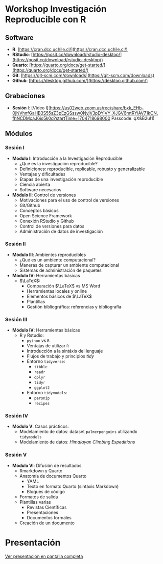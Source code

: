 # Workshop Investigación Reproducible con R
## Software 
- **R**: [https://cran.dcc.uchile.cl/](https://cran.dcc.uchile.cl/)
- **RStudio**: [https://posit.co/download/rstudio-desktop/](https://posit.co/download/rstudio-desktop/)
- **Quarto**: [https://quarto.org/docs/get-started/](https://quarto.org/docs/get-started/)
- **Git**: [https://git-scm.com/downloads](https://git-scm.com/downloads)
- **Github**: [https://desktop.github.com/](https://desktop.github.com/)

## Grabaciones
- **Sesión I**: [Video I](https://us02web.zoom.us/rec/share/bxk_EHb-0jNVhnfGaHB3S55sZ3pEzGSssw0NyjV3pDYiVY_XJGV6mtRYlAV71kCN.fhNCDMcaJ6io5k0d?startTime=1704718698000
Passcode: qX&B2u!1)
## Módulos
### Sesión I
- **Modulo I**: Introducción a la Investigación Reproducible 
  - ¿Qué es la investigación reproducible?
  - Definiciones: reproducible, replicable, robusto y generalizable
  - Ventajas y dificultades
  - Etapas de una investigación reproducible
  - Ciencia abierta
  - Software necesarios
- **Módulo II**: Control de versiones
  - Motivaciones para el uso de control de versiones
  - Git/Github
  - Conceptos básicos
  - Open Science Framework
  - Conexión RStudio y Github
  - Control de versiones para datos
  - Administración de datos de investigación
### Sesión II 
- **Módulo III**: Ambientes reproducibles
  - ¿Qué es un ambiente computacional?
  - Maneras de capturar un ambiente computacional
  - Sistemas de administración de paquetes
- **Módulo IV**: Herramientas básicas
  - $\LaTeX$:
    - Comparación $\LaTeX$ vs MS Word
    - Herramientas locales y online
    - Elementos básicos de $\LaTeX$
    - Plantillas
    - Gestión bibliográfica: referencias y bibliografía
### Sesión III
- **Módulo IV**: Herramientas básicas
  - R y Rstudio:
      - `python` vs `R`
      - Ventajas de utilizar `R`
      - Introducción a la sintáxis del lenguaje
      - Flujos de trabajo y principios *tidy*
      - Entorno `tidyverse`:
        - `tibble`
        - `readr`
        - `dplyr`
        - `tidyr`
        - `ggplot2`
      - Entorno `tidymodels`:
        - `parsnip`
        - `recipes`
### Sesión IV
- **Módulo V**: Casos prácticos: 
  - Modelamiento de datos: dataset `palmerpenguins` utilizando `tidymodels`
  - Modelamiento de datos: *Himalayan Climbing Expeditions*
### Sesión V
- **Módulo VI**: Difusión de resultados
    - Rmarkdown y Quarto
    - Anatomía de documentos Quarto
      - YAML
      - Texto en formato Quarto (sintáxis Markdown)
      - Bloques de código
    - Formatos de salida
    - Plantillas varias
      - Revistas Científicas
      - Presentaciones
      - Documentos formales
    - Creación de un documento
 
# Presentación

[Ver presentación en pantalla completa](https://ealvnrz.github.io/workshop_inv_rep_r/)
